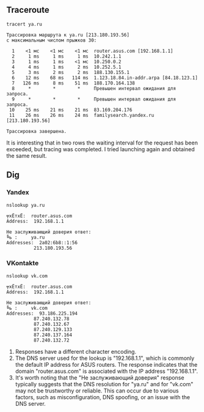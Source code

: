 ## Traceroute

```shell
tracert ya.ru
```

```shell
Трассировка маршрута к ya.ru [213.180.193.56]
с максимальным числом прыжков 30:

  1    <1 мс    <1 мс    <1 мс  router.asus.com [192.168.1.1]
  2     1 ms     1 ms     1 ms  10.242.1.1
  3     1 ms     1 ms    <1 мс  10.250.0.2
  4     4 ms     1 ms     2 ms  10.252.5.1
  5     3 ms     2 ms     2 ms  188.130.155.1
  6    12 ms    68 ms   114 ms  1.123.18.84.in-addr.arpa [84.18.123.1]
  7   126 ms     8 ms    51 ms  188.170.164.138
  8     *        *        *     Превышен интервал ожидания для запроса.
  9     *        *        *     Превышен интервал ожидания для запроса.
 10    25 ms    21 ms    21 ms  83.169.204.176
 11    26 ms    26 ms    24 ms  familysearch.yandex.ru [213.180.193.56]

Трассировка завершена.
```

It is interesting that in two rows the waiting interval for the request has been exceeded, but tracing was completed. I tried launching again and obtained the same result.

## Dig

### Yandex
```shell
nslookup ya.ru
```

```shell
╤хЁтхЁ:  router.asus.com
Address:  192.168.1.1

Не заслуживающий доверия ответ:
╚ь :     ya.ru
Addresses:  2a02:6b8::1:56
          213.180.193.56
```

### VKontakte
```shell
nslookup vk.com
```

```shell
╤хЁтхЁ:  router.asus.com
Address:  192.168.1.1

Не заслуживающий доверия ответ:
╚ь :     vk.com
Addresses:  93.186.225.194
          87.240.132.78
          87.240.132.67
          87.240.129.133
          87.240.137.164
          87.240.132.72

```

1. Responses have a different character encoding.
2. The DNS server used for the lookup is "192.168.1.1", which is commonly the default IP address for ASUS routers. The response indicates that the domain "router.asus.com" is associated with the IP address "192.168.1.1".
3. It's worth noting that the "Не заслуживающий доверия" response typically suggests that the DNS resolution for "ya.ru" and for "vk.com" may not be trustworthy or reliable. This can occur due to various factors, such as misconfiguration, DNS spoofing, or an issue with the DNS server.